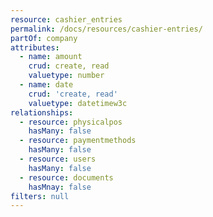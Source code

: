 ```yaml
---
resource: cashier_entries
permalink: /docs/resources/cashier-entries/
partOf: company
attributes:
  - name: amount
    crud: create, read
    valuetype: number
  - name: date
    crud: 'create, read'
    valuetype: datetimew3c
relationships:
  - resource: physicalpos
    hasMany: false
  - resource: paymentmethods
    hasMany: false
  - resource: users
    hasMany: false
  - resource: documents
    hasMnay: false
filters: null
---
```

